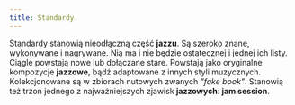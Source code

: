 ```yaml
---
title: Standardy
---
```

Standardy stanowią nieodłączną część __jazzu__. Są szeroko znane, wykonywane i nagrywane. Nia ma i nie będzie ostatecznej
i jednej ich listy. Ciągle powstają nowe lub dołączane stare. Powstają jako oryginalne kompozycje __jazzowe__, bądź adaptowane
z innych styli muzycznych. Kolekcjonowane są w zbiorach nutowych zwanych _"fake book"_. Stanowią też trzon jednego z najważniejszych
zjawisk __jazzowych__: __jam session__.